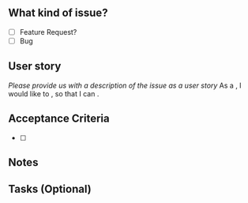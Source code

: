 ## What kind of issue?
- [ ] Feature Request?
- [ ] Bug

## User story
*Please provide us with a description of the issue as a user story*
As a <x kind of end user>, I would like to <y thing on the side>, so that I can <z provide the value of the change to the user>.

## Acceptance Criteria
- [ ] 

## Notes

## Tasks (Optional)



